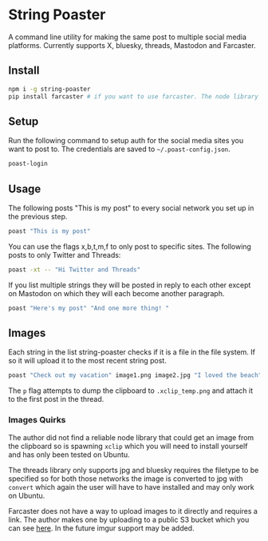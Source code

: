 
# String Poaster

A command line utility for making the same post to multiple social media platforms. Currently supports X, bluesky, threads, Mastodon and Farcaster.

## Install

```bash
npm i -g string-poaster
pip install farcaster # if you want to use farcaster. The node library does not support embeds.
```

## Setup

Run the following command to setup auth for the social media sites you want to post to. The credentials are saved to `~/.poast-config.json`.

```bash
poast-login
```

## Usage

The following posts "This is my post" to every social network you set up in the previous step.

```bash
poast "This is my post"
```

You can use the flags x,b,t,m,f to only post to specific sites. The following posts to only Twitter and Threads:

```bash
poast -xt -- "Hi Twitter and Threads"
```

If you list multiple strings they will be posted in reply to each other except on Mastodon on which they will each become another paragraph.

```bash
poast "Here's my post" "And one more thing! "
```

## Images

Each string in the list string-poaster checks if it is a file in the file system. If so it will upload it to the most recent string post.

```bash
poast "Check out my vacation" image1.png image2.jpg "I loved the beach" image3.png
```

The `p` flag attempts to dump the clipboard to `.xclip_temp.png` and attach it to the first post in the thread.

### Images Quirks

The author did not find a reliable node library that could get an image from the clipboard so is spawning `xclip` which you will need to install yourself and has only been tested on Ubuntu.

The threads library only supports jpg and bluesky requires the filetype to be specified so for both those networks the image is converted to jpg with `convert` which again the user will have to have installed and may only work on Ubuntu.

Farcaster does not have a way to upload images to it directly and requires a link. The author makes one by uploading to a public S3 bucket which you can see [here](plugins/upload_image.js). In the future imgur support may be added.
